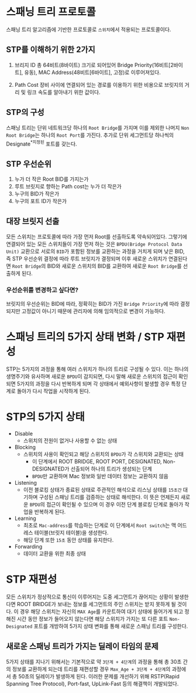 # 스패닝 트리 프로토콜
스패닝 트리 알고리즘에 기반한 프로토콜로 `스위치`에서 적용되는 프로토콜이다.

## STP를 이해하기 위한 2가지
1. 브리지 ID
    총 64비트(8바이트) 크기로 되어있어 Bridge Priority(16비트[2바이트], 유동), MAC Address(48비트[6바이트], 고정)로 이루어져있다.

2. Path Cost
    장비 사이에 연결되어 있는 경로를 이용하기 위한 비용으로 브릿지의 거리 및 링크 속도를 알아내기 위한 값이다.

## STP의 구성
스패닝 트리는 단위 네트워크당 하나의 `Root Bridge`를 가지며 이를 제외한 나머지 `Non Root Bridge`는 하나의 `Root Port`를 가진다. 추가로 단위 세그먼트당 하나씩의 Designate<sup>*지정된</sup> 포트를 갖는다.

## STP 우선순위
1. 누가 더 작은 Root BID를 가지는가
2. 루트 브릿지로 향하는 Path cost는 누가 더 작은가
3. 누구의 BID가 작은가
4. 누구의 포트 ID가 작은가

## 대장 브릿지 선출
모든 스위치는 프로토콜에 따라 가장 먼저 Root를 선출하도록 약속되어있다. 그렇기에 연결되어 있는 모든 스위치들이 가장 먼저 하는 것은 `BPDU(Bridge Protocol Data Unit)` 교환으로 서로의 `BID`가 포함된 정보를 교환하는 과정을 거치게 되며 낮은 BID, 즉 STP 우선순위 결정에 따라 루트 브릿지가 결정되며 이후 새로운 스위치가 연결된다면 `Root Bridge`의 BID와 새로운 스위치의 BID를 교환하여 새로운 `Root Bridge`를 선출하게 된다.

### 우선순위를 변경하고 싶다면?
브릿지의 우선순위는 BID에 따라, 정확히는 BID가 가진 `Bridge Priority`에 따라 결정되지만 고정값이 아니기 때문에 관리자에 의해 임의적으로 변경이 가능하다.

# 스패닝 트리의 5가지 상태 변화 / STP 재편성
STP는 5가지의 과정을 통해 여러 스위치가 하나의 트리로 구성될 수 있다. 이는 하나의 생명주기와 유사하며 새로운 `BPDU`이 감지되면, 다시 말해 새로운 스위치의 접근이 확인되면 5가지의 과정을 다시 반복하게 되며 각 상태에서 예외사항이 발생할 경우 특정 단계로 돌아가 다시 작업을 시작하게 된다.

# STP의 5가지 상태
- Disable
  - 스위치의 전원이 없거나 사용할 수 없는 상태
- Blocking
  - 스위치의 사용이 확인되고 해당 스위치의 `BPDU`가 각 스위치와 교환되는 상태
    - 이 단계에서 ROOT BRIDGE, ROOT PORT, DESIGNATED, Non-DESIGNATED가 선출되어 하나의 트리가 생성되는 단계
    - `BPDU`만 교환하며 Mac 정보와 일반 데이터 정보는 교환하지 않음
- Listening
  - 이전 블로킹 상태가 종료된 상태로 주관적인 해석으로 리스닝 상태를 `15초간` 대기하며 구성된 스패닝 트리를 검증하는 상태로 해석한다. 이 뜻은 언제든지 새로운 `BPDU`의 접근이 확인될 수 있으며 이 경우 이전 단계 블로킹 단계로 돌아가 작업을 반복하게 된다.
- Learning
  - 최초로 `Mac-address`를 학습하는 단계로 이 단계에서 `Root switch`는 맥 어드레스 테이블(브릿지 테이블)을 생성한다.
  - 해당 단계 또한 `15초` 동안 상태를 유지한다.
- Forwarding
  - 데이터 교환을 위한 최종 상태

# STP 재편성
모든 스위치가 정상적으로 통신이 이루어지는 도중 세그먼트가 끊어지는 상황이 발생한다면 ROOT BRIDGE가 보내는 정보를 세그먼트의 주인 스위치는 받지 못하게 될 것이다. 이 경우 해당 스위치는 자신의 `MAX Age`를 카운트하여 대기 상태에 들어가게 되고 정해진 시간 동안 정보가 들어오지 않는다면 해당 스위치가 가지는 또 다른 포트 `Non-Designated` 포트를 개방하여 5가지 상태 변화를 통해 새로운 스패닝 트리를 구성한다.

## 새로운 스패닝 트리가 가지는 딜레이 타임의 문제
5가지 상태를 지나기 위해서는 기본적으로 약 `3단계 + 4단계`의 과정을 통해 총 30초 간의 정보를 교환하게 되는데 트리를 재편성할 경우 `Max_Age + 3단계 + 4단계`의 과정에서 총 50초의 딜레이가 발생하게 된다. 이러한 문제를 개선하기 위해 RSTP(Rapid Spanning Tree Protocol), Port-fast, UpLink-Fast 등의 해결책이 개발되었다.
